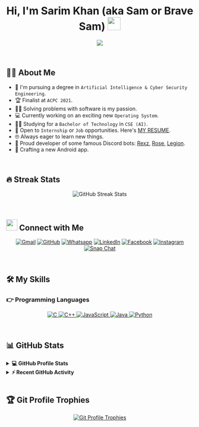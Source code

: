 
<h1 align="center">Hi, I'm Sarim Khan (aka Sam or Brave Sam) <img src="https://media.giphy.com/media/hvRJCLFzcasrR4ia7z/giphy.gif" width="35"></h1>
<p align="center">
  <a href="https://github.com/DenverCoder1/readme-typing-svg"><img src="https://readme-typing-svg.herokuapp.com?lines=Student+Of+Artificial+Intelligence+%26;Cyber+Security+Engineering+(CSEAI);Android+Developer."></a>
</p>

<br>

## :sassy_man: About Me
- :school: I'm pursuing a degree in `Artificial Intelligence & Cyber Security Engineering`.
- :trophy: Finalist at `ACPC 2021`.
- :technologist: Solving problems with software is my passion.
- :computer: Currently working on an exciting new `Operating System`.
- :student: Studying for a `Bachelor of Technology` in `CSE (AI)`.
- :thinking: Open to `Internship` or `Job` opportunities. Here's [MY RESUME](https://drive.google.com/file/).
- :nerd_face: Always eager to learn new things.
- :herb: Proud developer of some famous Discord bots: [Rexz](https://discord.com/api/oauth2/authorize?client_id=856741116912861276&permissions=8&scope=bot), [Rose](https://discord.com/api/oauth2/authorize?client_id=856741116912861276&permissions=8&scope=bot), [Legion](https://discord.com/api/oauth2/authorize?client_id=856741116912861276&permissions=8&scope=bot).
- :deciduous_tree: Crafting a new Android app.

<br>

## 🔥 Streak Stats
<p align="center">
  <img src="https://github-readme-streak-stats.herokuapp.com/?user=brave-sam" alt="GitHub Streak Stats" />
</p>

<br>

## <img src="https://media.giphy.com/media/iY8CRBdQXODJSCERIr/giphy.gif" width="30px"> Connect with Me
<p align="center">
  <a href="mailto:sarimkhan927@gmail.com"><img src="https://img.shields.io/badge/gmail-%23EA4335.svg?style=plastic&logo=gmail&logoColor=white" alt="Gmail"/></a>
  <a href="https://github.com/brave-sam"><img src="https://img.shields.io/badge/github-%23181717.svg?style=plastic&logo=github&logoColor=white" alt="GitHub"/></a>
  <a href="https://wa.me/"><img src="https://img.shields.io/badge/whatsapp-%2325D366.svg?style=plastic&logo=whatsapp&logoColor=white" alt="Whatsapp"/></a>
  <a href="https://www.linkedin.com/in/98b236/"><img src="https://img.shields.io/badge/linkedin-%230A66C2.svg?style=plastic&logo=linkedin&logoColor=white" alt="LinkedIn"/></a>
  <a href="https://www.facebook.com/"><img src="https://img.shields.io/badge/facebook-%231877F2.svg?style=plastic&logo=facebook&logoColor=white" alt="Facebook"/></a>
  <a href="https://www.instagram.com/igsam_34/"><img src="https://img.shields.io/badge/instagram-%23E4405F.svg?style=plastic&logo=instagram&logoColor=white" alt="Instagram"/></a>
  <a href="https://msng.link/o/?"><img src="https://img.shields.io/badge/snapchat-%23FFFC00.svg?style=plastic&logo=snapchat&logoColor=black" alt="Snap Chat"/></a>
</p>

<br>

## 🛠️ My Skills

### 👉 Programming Languages
<p align="center"> 
  <a href="https://www.cprogramming.com/" target="_blank"> 
    <img alt="C" src="https://img.shields.io/badge/C%20-%232370ED.svg?style=plastic&logo=c&logoColor=white">
  </a> 
  <a href="https://www.w3schools.com/cpp/" target="_blank"> 
    <img alt="C++" src="https://img.shields.io/badge/C++%20-%2300599C.svg?style=plastic&logo=c%2B%2B&logoColor=white">
  </a> 
  <a href="https://developer.mozilla.org/en-US/docs/Web/JavaScript" target="_blank"> 
     <img alt="JavaScript" src="https://img.shields.io/badge/JavaScript%20-%23F7DF1E.svg?style=plastic&logo=javascript&logoColor=black">
   </a>
  <a href="https://www.java.com" target="_blank"> 
    <img alt="Java" src="https://img.shields.io/badge/Java-%23007396.svg?style=plastic&logo=java&logoColor=white">
  </a>
   <a href="https://www.python.org" target="_blank">
    <img alt="Python" src="https://img.shields.io/badge/Python%20-%2314354C.svg?style=plastic&logo=python&logoColor=white">
  </a>
</p>

<!-- Add more sections for Frontend Development, Software & Tools, IDEs, Competitive Programming & Problem Solving, Operating Systems, etc., following the same format -->

<br>

## 📊 GitHub Stats
<details>
  <summary><b>💻 GitHub Profile Stats</b></summary>
  <br/>
  <p align="center">
    <a href="https://github.com/anuraghazra/github-readme-stats"><img alt="Brave Sam's GitHub Stats" src="https://github-readme-stats.vercel.app/api?username=brave-sam&show_icons=true&count_private=true&theme=algoli" height="192px"/></a>
    <br/>
    &nbsp;
    <img src="https://github-readme-stats.vercel.app/api/top-langs?username=brave-sam&langs_count=10&show_icons=true&locale=en&layout=compact&theme=algolia" alt="Brave Sam's Top Languages" height="192px"/>
    <br/>
    <b>Note:</b> Top languages represent the languages in my public code repositories.
  </p>
</details>

<details>
  <summary><b>⚡ Recent GitHub Activity</b></summary>
  <br/>
  <a href="https://github.com/brave-sam">
  <img alt="Brave Sam's Activity Graph" src="https://activity-graph.herokuapp.com/graph?username=brave-sam&custom_title=Brave%20Sam's%20Contribution%20Graph&theme=react-dark" />
</a>


</details>

<br>

## :trophy: Git Profile Trophies
<p align="center"> 
  <a href="https://github.com/ryo-ma/github-profile-trophy"><img src="https://github-profile-trophy.vercel.app/?username=brave-sam&layout=compact&theme=algolia" alt="Git Profile Trophies" /></a>
</p>
